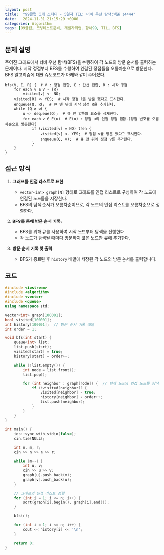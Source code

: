 ```yaml
---
layout: post
title:  "99클럽 코테 스터디 - 5일자 TIL: 너비 우선 탐색:백준 24444"
date:   2024-11-01 21:15:29 +0900
categories: Algorithm
tags: [99클럽, 코딩테스트준비, 개발자취업, 항해99, TIL, BFS]
---
```


## 문제 설명

주어진 그래프에서 너비 우선 탐색(BFS)을 수행하여 각 노드의 방문 순서를 출력하는 문제이다. 시작 정점부터 BFS를 수행하여 연결된 정점들을 오름차순으로 방문한다. BFS 알고리즘에 대한 슈도코드가 아래와 같이 주어졌다.

```
bfs(V, E, R) {  # V : 정점 집합, E : 간선 집합, R : 시작 정점
    for each v ∈ V - {R}
        visited[v] <- NO;
    visited[R] <- YES;  # 시작 정점 R을 방문 했다고 표시한다.
    enqueue(Q, R);  # 큐 맨 뒤에 시작 정점 R을 추가한다.
    while (Q ≠ ∅) {
        u <- dequeue(Q);  # 큐 맨 앞쪽의 요소를 삭제한다.
        for each v ∈ E(u)  # E(u) : 정점 u의 인접 정점 집합.(정점 번호를 오름차순으로 방문한다)
            if (visited[v] = NO) then {
                visited[v] <- YES;  # 정점 v를 방문 했다고 표시한다.
                enqueue(Q, v);  # 큐 맨 뒤에 정점 v를 추가한다.
            }
    }
}
```

## 접근 방식

1. **그래프를 인접 리스트로 표현**:
   - `vector<int> graph[N]` 형태로 그래프를 인접 리스트로 구성하여 각 노드에 연결된 노드들을 저장한다.
   - BFS의 탐색 순서가 오름차순이므로, 각 노드의 인접 리스트를 오름차순으로 정렬한다.

2. **BFS를 통해 방문 순서 기록**:
   - BFS를 위해 큐를 사용하여 시작 노드부터 탐색을 진행한다
   - 각 노드가 탐색될 때마다 방문하지 않은 노드만 큐에 추가한다.

3. **방문 순서 기록 및 출력**:
   - BFS가 종료된 후 `history` 배열에 저장된 각 노드의 방문 순서를 출력합니다.

## 코드

```cpp
#include <iostream>
#include <algorithm>
#include <vector>
#include <queue>
using namespace std;

vector<int> graph[100001];
bool visited[100001];
int history[100001];  // 방문 순서 기록 배열
int order = 1;

void bfs(int start) {
    queue<int> list;
    list.push(start);
    visited[start] = true;
    history[start] = order++;

    while (!list.empty()) {
        int node = list.front();
        list.pop();

        for (int neighbor : graph[node]) {  // 현재 노드의 인접 노드를 탐색
            if (!visited[neighbor]) {
                visited[neighbor] = true;
                history[neighbor] = order++;
                list.push(neighbor);
            }
        }
    }
}

int main() {
    ios::sync_with_stdio(false);
    cin.tie(NULL);
    
    int n, m, r;
    cin >> n >> m >> r;

    while (m--) {
        int u, v;
        cin >> u >> v;
        graph[u].push_back(v);
        graph[v].push_back(u);
    }

    // 그래프의 인접 리스트 정렬
    for (int i = 1; i <= n; i++) {  
        sort(graph[i].begin(), graph[i].end());
    }

    bfs(r);

    for (int i = 1; i <= n; i++) {
        cout << history[i] << '\n';
    }

    return 0;
}
```
